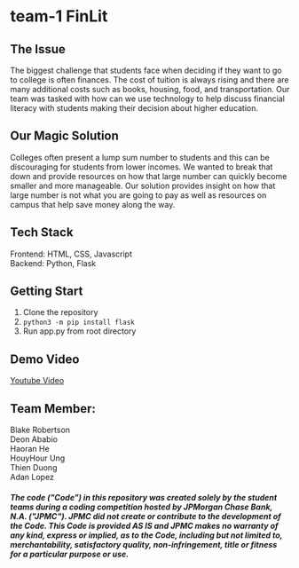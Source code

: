 # team-1 FinLit

## The Issue    
The biggest challenge that students face when deciding if they want to go to college is often finances. The cost of tuition is always rising and there are many additional costs such as books, housing, food, and transportation. Our team was tasked with how can we use technology to help discuss financial literacy with students making their decision about higher education.    

## Our Magic Solution   
Colleges often present a lump sum number to students and this can be discouraging for students from lower incomes. We wanted to break that down and provide resources on how that large number can quickly become smaller and more manageable. Our solution provides insight on how that large number is not what you are going to pay as well as resources on campus that help save money along the way.   

## Tech Stack   
Frontend: HTML, CSS, Javascript       
Backend: Python, Flask      

## Getting Start    
1. Clone the repository     
2. `python3 -m pip install flask`       
3. Run app.py from root directory     

## Demo Video   
[Youtube Video](https://www.youtube.com/watch?v=HoIKmkRz7X0&feature=youtu.be)   

## Team Member:
Blake Robertson   
Deon Ababio   
Haoran He   
HouyHour Ung    
Thien Duong   
Adan Lopez    


##### The code ("Code") in this repository was created solely by the student teams during a coding competition hosted by JPMorgan Chase Bank, N.A. ("JPMC").						JPMC did not create or contribute to the development of the Code.  This Code is provided AS IS and JPMC makes no warranty of any kind, express or implied, as to the Code,						including but not limited to, merchantability, satisfactory quality, non-infringement, title or fitness for a particular purpose or use.